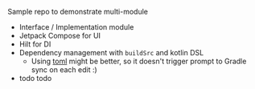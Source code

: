 Sample repo to demonstrate multi-module
- Interface / Implementation module
- Jetpack Compose for UI
- Hilt for DI
- Dependency management with `buildSrc` and kotlin DSL
  - Using [toml](https://developer.android.com/build/migrate-to-catalogs) might be better, so it doesn't trigger prompt to Gradle sync on each edit :)
- todo todo

